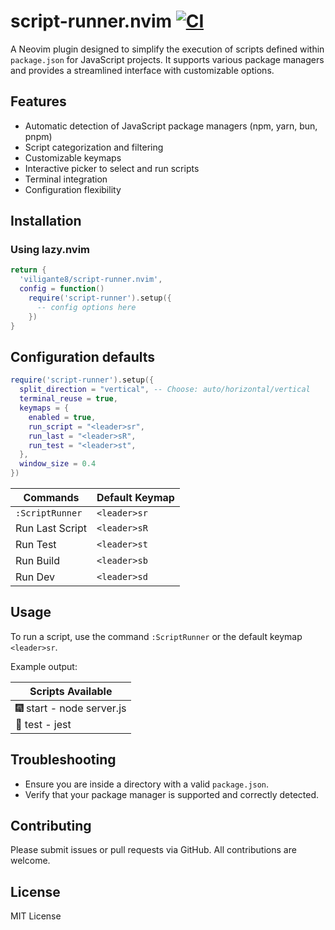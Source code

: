 # script-runner.nvim [![CI](https://github.com/viligante8/script-runner.nvim/actions/workflows/ci.yml/badge.svg)](https://github.com/viligante8/script-runner.nvim/actions/workflows/ci.yml)

A Neovim plugin designed to simplify the execution of scripts defined within `package.json` for JavaScript projects.
It supports various package managers and provides a streamlined interface with customizable options.

## Features

- Automatic detection of JavaScript package managers (npm, yarn, bun, pnpm)
- Script categorization and filtering
- Customizable keymaps
- Interactive picker to select and run scripts
- Terminal integration
- Configuration flexibility

## Installation

### Using lazy.nvim

```lua nvim/lua/plugins/script-runner.lua
return {
  'viligante8/script-runner.nvim',
  config = function()
    require('script-runner').setup({
      -- config options here
    })
}
```

## Configuration defaults

```lua
require('script-runner').setup({
  split_direction = "vertical", -- Choose: auto/horizontal/vertical
  terminal_reuse = true,
  keymaps = {
    enabled = true,
    run_script = "<leader>sr",
    run_last = "<leader>sR",
    run_test = "<leader>st",
  },
  window_size = 0.4
})
```

| Commands        | Default Keymap |
| --------------- | -------------- |
| `:ScriptRunner` | `<leader>sr`   |
| Run Last Script | `<leader>sR`   |
| Run Test        | `<leader>st`   |
| Run Build       | `<leader>sb`   |
| Run Dev         | `<leader>sd`   |

## Usage

To run a script, use the command `:ScriptRunner` or the default keymap `<leader>sr`.

Example output:

| Scripts Available         |
| ------------------------- |
| 🎆 start - node server.js |
| 🧪 test - jest            |

## Troubleshooting

- Ensure you are inside a directory with a valid `package.json`.
- Verify that your package manager is supported and correctly detected.

## Contributing

Please submit issues or pull requests via GitHub. All contributions are welcome.

## License

MIT License
